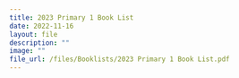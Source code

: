 ```yaml
---
title: 2023 Primary 1 Book List
date: 2022-11-16
layout: file
description: ""
image: ""
file_url: /files/Booklists/2023 Primary 1 Book List.pdf
---
```

